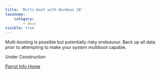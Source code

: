 ```yaml
---
title: 'Multi-boot with Windows 10'
taxonomy:
    category:
        - docs
visible: true
---
```


Multi-booting is possible but potentially risky endeavour. Back up all data prior to attempting to make your system multiboot capable.

Under Construction

[Parrot Info Home](https://www.parrotsec.org/docs/startpage)
